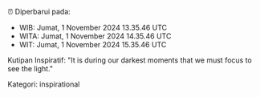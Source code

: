 ⏰ Diperbarui pada:
- WIB: Jumat, 1 November 2024 13.35.46 UTC
- WITA: Jumat, 1 November 2024 14.35.46 UTC
- WIT: Jumat, 1 November 2024 15.35.46 UTC

Kutipan Inspiratif:
"It is during our darkest moments that we must focus to see the light."


Kategori: inspirational

